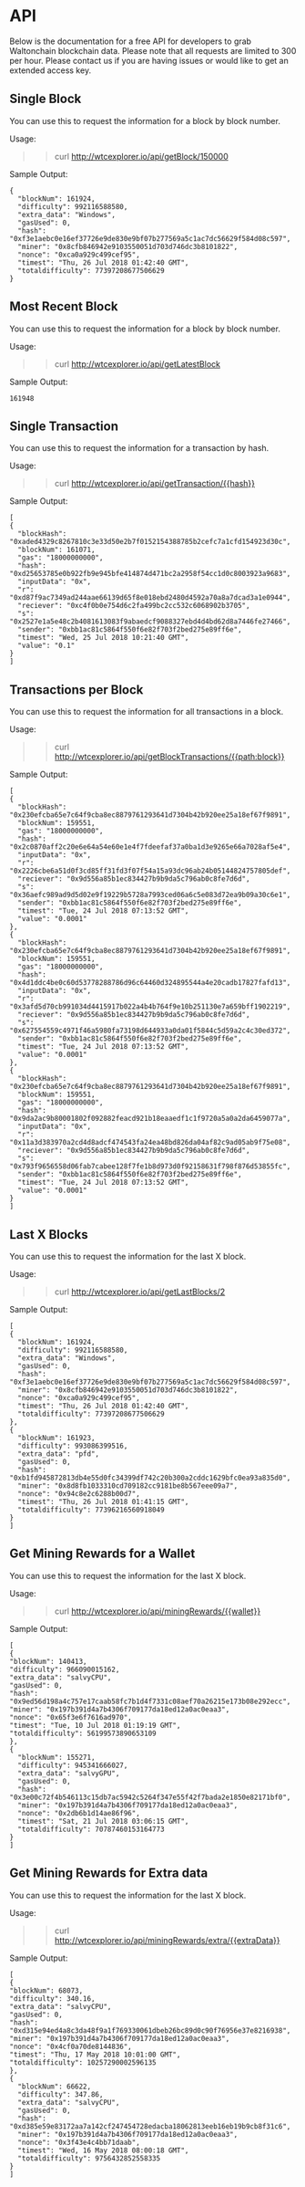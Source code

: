 # API 
Below is the documentation for a free API for developers to grab Waltonchain blockchain data. Please note that all requests are limited to 300 per hour. Please contact us if you are having issues or would like to get an extended access key. 
## Single Block
You can use this to request the information for a block by block number.

Usage:

  >> curl http://wtcexplorer.io/api/getBlock/150000
  
Sample Output:

    {
      "blockNum": 161924, 
      "difficulty": 992116588580, 
      "extra_data": "Windows", 
      "gasUsed": 0, 
      "hash": "0xf3e1aebc0e16ef37726e9de830e9bf07b277569a5c1ac7dc56629f584d08c597", 
      "miner": "0x8cfb846942e9103550051d703d746dc3b8101822", 
      "nonce": "0xca0a929c499cef95", 
      "timest": "Thu, 26 Jul 2018 01:42:40 GMT", 
      "totaldifficulty": 77397208677506629
    }
## Most Recent Block
You can use this to request the information for a block by block number.

Usage:

  >> curl http://wtcexplorer.io/api/getLatestBlock
  
Sample Output:

    161948
## Single Transaction
You can use this to request the information for a transaction by hash.

Usage:

  >> curl http://wtcexplorer.io/api/getTransaction/{{hash}}
  
Sample Output:

    [
    {
      "blockHash": "0xaded4329c8267810c3e33d50e2b7f0152154388785b2cefc7a1cfd154923d30c", 
      "blockNum": 161071, 
      "gas": "18000000000", 
      "hash": "0xd25653785e0b922fb9e945bfe414874d471bc2a2958f54cc1d0c8003923a9683", 
      "inputData": "0x", 
      "r": "0xd87f9ac7349ad244aae66139d65f8e018ebd2480d4592a70a8a7dcad3a1e0944", 
      "reciever": "0xc4f0b0e754d6c2fa499bc2cc532c6068902b3705", 
      "s": "0x2527e1a5e48c2b4081613083f9abaedcf9088327ebd4d4bd62d8a7446fe27466", 
      "sender": "0xbb1ac81c5864f550f6e82f703f2bed275e89ff6e", 
      "timest": "Wed, 25 Jul 2018 10:21:40 GMT", 
      "value": "0.1"
    }
    ] 
## Transactions per Block
You can use this to request the information for all transactions in a block.

Usage:

  >> curl http://wtcexplorer.io/api/getBlockTransactions/{{path:block}}
  
Sample Output:

    [
    {
      "blockHash": "0x230efcba65e7c64f9cba8ec8879761293641d7304b42b920ee25a18ef67f9891", 
      "blockNum": 159551, 
      "gas": "18000000000", 
      "hash": "0x2c0870aff2c20e6e64a54e60e1e4f7fdeefaf37a0ba1d3e9265e66a7028af5e4", 
      "inputData": "0x", 
      "r": "0x2226cbe6a51d0f3cd85ff31fd3f07f54a15a93dc96ab24b05144824757805def", 
      "reciever": "0x9d556a85b1ec834427b9b9da5c796ab0c8fe7d6d", 
      "s": "0x36aefc989ad9d5d02e9f19229b5728a7993ced06a6c5e083d72ea9b09a30c6e1", 
      "sender": "0xbb1ac81c5864f550f6e82f703f2bed275e89ff6e", 
      "timest": "Tue, 24 Jul 2018 07:13:52 GMT", 
      "value": "0.0001"
    }, 
    {
      "blockHash": "0x230efcba65e7c64f9cba8ec8879761293641d7304b42b920ee25a18ef67f9891", 
      "blockNum": 159551, 
      "gas": "18000000000", 
      "hash": "0x4d1ddc4be0c60d53778288786d96c64460d324895544a4e20cadb17827fafd13", 
      "inputData": "0x", 
      "r": "0x3afd5d70cb991034d4415917b022a4b4b764f9e10b251130e7a659bff1902219", 
      "reciever": "0x9d556a85b1ec834427b9b9da5c796ab0c8fe7d6d", 
      "s": "0x627554559c4971f46a5980fa73198d644933a0da01f5844c5d59a2c4c30ed372", 
      "sender": "0xbb1ac81c5864f550f6e82f703f2bed275e89ff6e", 
      "timest": "Tue, 24 Jul 2018 07:13:52 GMT", 
      "value": "0.0001"
    }, 
    {
      "blockHash": "0x230efcba65e7c64f9cba8ec8879761293641d7304b42b920ee25a18ef67f9891", 
      "blockNum": 159551, 
      "gas": "18000000000", 
      "hash": "0x9da2ac9b80001802f092882feacd921b18eaaedf1c1f9720a5a0a2da6459077a", 
      "inputData": "0x", 
      "r": "0x11a3d383970a2cd4d8adcf474543fa24ea48bd826da04af82c9ad05ab9f75e08", 
      "reciever": "0x9d556a85b1ec834427b9b9da5c796ab0c8fe7d6d", 
      "s": "0x793f9656558d06fab7cabee128f7fe1b8d973d0f92158631f798f876d53855fc", 
      "sender": "0xbb1ac81c5864f550f6e82f703f2bed275e89ff6e", 
      "timest": "Tue, 24 Jul 2018 07:13:52 GMT", 
      "value": "0.0001"
    }
    ] 
## Last X Blocks
You can use this to request the information for the last X block.

Usage:

  >> curl http://wtcexplorer.io/api/getLastBlocks/2
  
Sample Output:

    [
    {
      "blockNum": 161924, 
      "difficulty": 992116588580, 
      "extra_data": "Windows", 
      "gasUsed": 0, 
      "hash": "0xf3e1aebc0e16ef37726e9de830e9bf07b277569a5c1ac7dc56629f584d08c597", 
      "miner": "0x8cfb846942e9103550051d703d746dc3b8101822", 
      "nonce": "0xca0a929c499cef95", 
      "timest": "Thu, 26 Jul 2018 01:42:40 GMT", 
      "totaldifficulty": 77397208677506629
    }, 
    {
      "blockNum": 161923, 
      "difficulty": 993086399516, 
      "extra_data": "pfd", 
      "gasUsed": 0, 
      "hash": "0xb1fd945872813db4e55d0fc34399df742c20b300a2cddc1629bfc0ea93a835d0", 
      "miner": "0x8d8fb1033310cd709182cc9181be8b567eee09a7", 
      "nonce": "0x94c8e2c6288b00d7", 
      "timest": "Thu, 26 Jul 2018 01:41:15 GMT", 
      "totaldifficulty": 77396216560918049
    }
    ]
## Get Mining Rewards for a Wallet
You can use this to request the information for the last X block.

Usage:

  >> curl http://wtcexplorer.io/api/miningRewards/{{wallet}}
  
Sample Output:

    [
    {
    "blockNum": 140413, 
    "difficulty": 966090015162, 
    "extra_data": "salvyCPU", 
    "gasUsed": 0, 
    "hash": "0x9ed56d198a4c757e17caab58fc7b1d4f7331c08aef70a26215e173b08e292ecc", 
    "miner": "0x197b391d4a7b4306f709177da18ed12a0ac0eaa3", 
    "nonce": "0x65f3e6f7616ad970", 
    "timest": "Tue, 10 Jul 2018 01:19:19 GMT", 
    "totaldifficulty": 56199573890653109
    }, 
    {
      "blockNum": 155271, 
      "difficulty": 945341666027, 
      "extra_data": "salvyGPU", 
      "gasUsed": 0, 
      "hash": "0x3e00c72f4b546113c15db7ac5942c5264f347e55f42f7bada2e1850e82171bf0", 
      "miner": "0x197b391d4a7b4306f709177da18ed12a0ac0eaa3", 
      "nonce": "0x2db6b1d14ae86f96", 
      "timest": "Sat, 21 Jul 2018 03:06:15 GMT", 
      "totaldifficulty": 70787460153164773
    }
    ]
## Get Mining Rewards for Extra data
You can use this to request the information for the last X block.

Usage:

  >> curl http://wtcexplorer.io/api/miningRewards/extra/{{extraData}}
  
Sample Output:

    [
    {
    "blockNum": 68073, 
    "difficulty": 340.16, 
    "extra_data": "salvyCPU", 
    "gasUsed": 0, 
    "hash": "0xd315e94ed4a8c3da48f9a1f769330061dbeb26bc89d0c90f76956e37e8216938", 
    "miner": "0x197b391d4a7b4306f709177da18ed12a0ac0eaa3", 
    "nonce": "0x4cf0a70de8144836", 
    "timest": "Thu, 17 May 2018 10:01:00 GMT", 
    "totaldifficulty": 10257290002596135
    }, 
    {
      "blockNum": 66622, 
      "difficulty": 347.86, 
      "extra_data": "salvyCPU", 
      "gasUsed": 0, 
      "hash": "0xd385e59e83172aa7a142cf247454728edacba18062813eeb16eb19b9cb8f31c6", 
      "miner": "0x197b391d4a7b4306f709177da18ed12a0ac0eaa3", 
      "nonce": "0x3f43e4c4bb71daab", 
      "timest": "Wed, 16 May 2018 08:00:18 GMT", 
      "totaldifficulty": 9756432852558335
    }
    ]